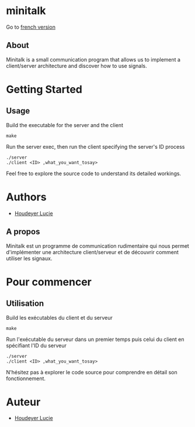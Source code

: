 # minitalk

Go to [french version](#a-propos)

## About
Minitalk is a small communication program that allows us to implement a client/server architecture and discover how to use signals.

# Getting Started

## Usage
Build the executable for the server and the client
```
make
```
Run the server exec, then run the client specifying the server's ID process
```
./server
./client <ID> ,what_you_want_tosay>
```

Feel free to explore the source code to understand its detailed workings.

# Authors
- [Houdeyer Lucie](github.com/HdrLucie)


## A propos

Minitalk est un programme de communication rudimentaire qui nous permet d'implémenter une architecture client/serveur et de découvrir comment utiliser les signaux.
# Pour commencer

## Utilisation
Build les exécutables du client et du serveur
```
make
```
Run l'exécutable du serveur dans un premier temps puis celui du client en spécifiant l'ID du serveur
```
./server
./client <ID> ,what_you_want_tosay>
```

N'hésitez pas à explorer le code source pour comprendre en détail son fonctionnement.

# Auteur
- [Houdeyer Lucie](github.com/HdrLucie)
